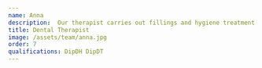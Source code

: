 ```yaml
---
name: Anna
description:  Our therapist carries out fillings and hygiene treatment.  Giving patients fresh breath and healthy gums are her trademarks!
title: Dental Therapist
image: /assets/team/anna.jpg
order: 7
qualifications: DipDH DipDT
---
```

